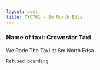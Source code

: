 ```yaml
---
layout: post
title: TYC761 - Sm North Edsa 
---
```


### Name of taxi: Crownstar Taxi

We Rode The Taxi at Sm North Edsa 

```Refused boarding```
